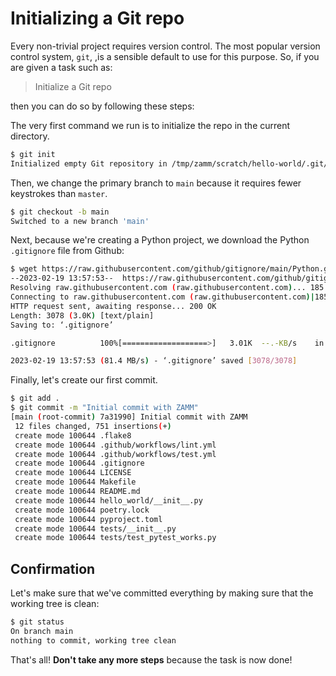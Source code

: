 # Initializing a Git repo

Every non-trivial project requires version control. The most popular version control system, `git`, ,is a sensible default to use for this purpose. So, if you are given a task such as:

> Initialize a Git repo

then you can do so by following these steps:

The very first command we run is to initialize the repo in the current directory.

```bash
$ git init
Initialized empty Git repository in /tmp/zamm/scratch/hello-world/.git/
```

Then, we change the primary branch to `main` because it requires fewer keystrokes than `master`.

```bash
$ git checkout -b main
Switched to a new branch 'main'
```

Next, because we're creating a Python project, we download the Python `.gitignore` file from Github:

```bash
$ wget https://raw.githubusercontent.com/github/gitignore/main/Python.gitignore -O .gitignore
--2023-02-19 13:57:53--  https://raw.githubusercontent.com/github/gitignore/main/Python.gitignore
Resolving raw.githubusercontent.com (raw.githubusercontent.com)... 185.199.108.133, 185.199.109.133, 185.199.110.133, ...
Connecting to raw.githubusercontent.com (raw.githubusercontent.com)|185.199.108.133|:443... connected.
HTTP request sent, awaiting response... 200 OK
Length: 3078 (3.0K) [text/plain]
Saving to: ‘.gitignore’

.gitignore          100%[===================>]   3.01K  --.-KB/s    in 0s      

2023-02-19 13:57:53 (81.4 MB/s) - ‘.gitignore’ saved [3078/3078]
```

Finally, let's create our first commit.

```bash
$ git add .
$ git commit -m "Initial commit with ZAMM"
[main (root-commit) 7a31990] Initial commit with ZAMM
 12 files changed, 751 insertions(+)
 create mode 100644 .flake8
 create mode 100644 .github/workflows/lint.yml
 create mode 100644 .github/workflows/test.yml
 create mode 100644 .gitignore
 create mode 100644 LICENSE
 create mode 100644 Makefile
 create mode 100644 README.md
 create mode 100644 hello_world/__init__.py
 create mode 100644 poetry.lock
 create mode 100644 pyproject.toml
 create mode 100644 tests/__init__.py
 create mode 100644 tests/test_pytest_works.py
```

## Confirmation

Let's make sure that we've committed everything by making sure that the working tree is clean:

```bash
$ git status
On branch main
nothing to commit, working tree clean
```

That's all! **Don't take any more steps** because the task is now done!